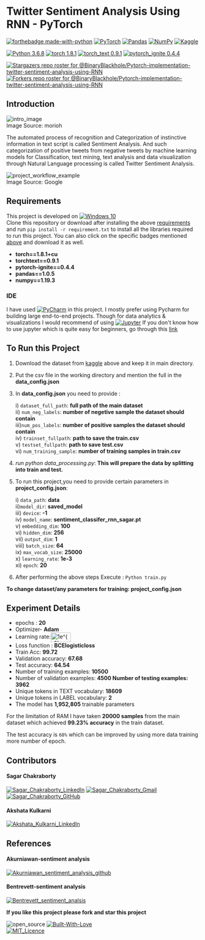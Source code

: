 <a id="requirements"></a>
# Twitter Sentiment Analysis Using RNN - PyTorch


[![forthebadge made-with-python](http://ForTheBadge.com/images/badges/made-with-python.svg)](https://www.python.org/)
[<img alt="PyTorch" src="https://img.shields.io/badge/PyTorch-%23EE4C2C.svg?style=for-the-badge&logo=PyTorch&logoColor=white" />](https://pytorch.org/)
[<img alt="Pandas" src="https://img.shields.io/badge/pandas-%23150458.svg?style=for-the-badge&logo=pandas&logoColor=white" />](https://pandas.pydata.org/)
[<img alt="NumPy" src="https://img.shields.io/badge/numpy-%23013243.svg?style=for-the-badge&logo=numpy&logoColor=white" />](https://numpy.org/)
[<img alt="Kaggle" src="https://img.shields.io/badge/Kaggle-20BEFF?style=for-the-badge&logo=Kaggle&logoColor=white" />](https://www.kaggle.com/kazanova/sentiment140)

[![Python 3.6.8](https://img.shields.io/badge/python-3.6.8-blue.svg)](https://www.python.org/downloads/release/python-368/)
[![torch 1.8.1](https://img.shields.io/badge/torch-1.8.1-orange.svg)](https://pypi.org/project/torch/1.8.1/)
[![torch_text 0.9.1](https://img.shields.io/badge/torchtext-0.9.1-orange.svg)](https://pypi.org/project/torchtext/0.9.1/)
[![pytorch_ignite 0.4.4](https://img.shields.io/badge/pytorch--ignite-0.4.4-orange.svg)](https://pypi.org/project/pytorch-ignite/0.4.4/) 


[![Stargazers repo roster for @BinaryBlackhole/Pytorch-implementation-twitter-sentiment-analysis-using-RNN](https://reporoster.com/stars/BinaryBlackhole/Pytorch-implementation-twitter-sentiment-analysis-using-RNN)](https://github.com/BinaryBlackhole/Pytorch-implementation-twitter-sentiment-analysis-using-RNN/stargazers)
[![Forkers repo roster for @BinaryBlackhole/Pytorch-implementation-twitter-sentiment-analysis-using-RNN](https://reporoster.com/forks/BinaryBlackhole/Pytorch-implementation-twitter-sentiment-analysis-using-RNN)](https://github.com/BinaryBlackhole/Pytorch-implementation-twitter-sentiment-analysis-using-RNN/network/members)
## Introduction

![intro_image](https://i.morioh.com/2020/02/04/beef36fd707d.jpg) \
Image Source: morioh

The automated process of recognition and Categorization of instinctive information in text script is called Sentiment Analysis. And such categorization of positive tweets from negative tweets by machine learning models for Classification, text mining, text analysis and data visualization through Natural Language processing is called Twitter Sentiment Analysis.

![project_workflow_example](https://user-images.githubusercontent.com/49767657/121781346-dbb30000-cbc1-11eb-809a-a016d7a6092f.png) \
Image Source: Google

## Requirements

This project is developed on [<img alt="Windows 10" src="https://img.shields.io/badge/Windows-0078D6?style=for-the-badge&logo=windows&logoColor=white" />](https://www.microsoft.com/en-in/software-download/windows10) \
Clone this repository or download after installing the above [requirements](#requirements) and run `pip install -r requirement.txt` to install all the libraries required to run this project.
You can also click on the specific badges mentioned [above](#requirements) and download it as well.


- **torch==1.8.1+cu** 
- **torchtext==0.9.1** 
- **pytorch-ignite==0.4.4** 
- **pandas==1.0.5** 
- **numpy==1.19.3** 
### IDE
I have used [<img alt="PyCharm" src="https://img.shields.io/badge/pycharm-143?style=for-the-badge&logo=pycharm&logoColor=black&color=black&labelColor=green"/>](https://www.jetbrains.com/pycharm/) in this project. I mostly prefer using Pycharm for building large end-to-end projects.
Though for data analytics & visualizations I would recommend of using [<img alt="Jupyter" src="https://img.shields.io/badge/Jupyter-F37626.svg?&style=for-the-badge&logo=Jupyter&logoColor=white"/>](https://jupyter.org/) If you don't know how to use jupyter which is quite easy for beginners, go through this [link](https://www.tutorialspoint.com/jupyter/index.htm)

	


## To Run this Project
1. Download the dataset from [kaggle](#requirements) above and keep it in main directory. 
2. Put the csv file in the working directory and mention the full in the **data_config.json**
3. In **data_config.json** you need to provide :

	i) `dataset_full_path`: **full path of the main dataset** \
	ii) `num_neg_labels`: **number of negetive sample the dataset should contain** \
	iii)`num_pos_labels`: **number of positive samples the dataset should contain** \
	iv) `trainset_fullpath`: **path to save the train.csv** \
	v)  `testset_fullpath`: **path to save test.csv**      \
	vi) `num_training_sample`: **number of training samples in train.csv** 
		
4. *run python data_processing.py*: **This will prepare the data by splitting into train and test.**
5. To run this project,you need to provide certain parameters in **project_config.json**:

	i) `data_path`: **data** \
	ii)`model_dir`: **saved_model** \
	iii) `device`: **-1** \
	iv) `model_name`: **sentiment_classifer_rnn_sagar.pt** \
	v) `embedding_dim`: **100** \
	vi) `hidden_dim`: **256** \
	vii) `output_dim`: **1** \
	viii) `batch_size`: **64** \
	ix) `max_vocab_size`: **25000** \
	x)  `learning_rate`: **1e-3** \
	xi) `epoch`: **20** 
6. After performing the above steps Execute : `Python train.py`

**To change dataset/any parameters for training: project_config.json**

## Experiment Details

- epochs : **20**
- Optimizer- **Adam**
- Learning rate:<img src="http://www.sciweavers.org/tex2img.php?eq=%201e%5E%7B-3%7D%20&bc=White&fc=Black&im=jpg&fs=18&ff=ccfonts,eulervm&edit=0" align="center" border="0" alt=" 1e^{-3} " width="52" height="25" /> 
- Loss function : **BCElogisticloss**
- Train Acc: **99.72**
- Validation accuracy: **67.68**
- Test accuracy: **64.54**
- Number of training examples: **10500** 
- Number of validation examples: **4500 Number of testing examples: 3962**
- Unique tokens in TEXT vocabulary: **18609**
- Unique tokens in LABEL vocabulary: **2**
- The model has **1,952,805** trainable parameters

For the limitation of RAM I have taken **20000 samples** from the main dataset which achieved **99.23% accuracy** in the train dataset.

The test accuracy is `68%` which can be improved by using more data training more number of epoch.

## Contributors
#### Sagar Chakraborty 
[<img alt="Sagar_Chakraborty_LinkedIn" src="https://img.shields.io/badge/LinkedIn-0077B5?style=for-the-badge&logo=linkedin&logoColor=white" />](https://www.linkedin.com/in/binaryblackhole/)
[<img alt="Sagar_Chakraborty_Gmail" src="https://img.shields.io/badge/Gmail-D14836?style=for-the-badge&logo=gmail&logoColor=white" />](https://mail.google.com/mail/u/0/#search/csagar963%40gmail.com)
[<img alt="Sagar_Chakraborty_GitHub" src="https://img.shields.io/badge/github-%23121011.svg?style=for-the-badge&logo=github&logoColor=white" />](https://github.com/BinaryBlackhole)
#### Akshata Kulkarni
[<img alt="Akshata_Kulkarni_LinkedIn" src="https://img.shields.io/badge/LinkedIn-0077B5?style=for-the-badge&logo=linkedin&logoColor=white" />](https://www.linkedin.com/in/akshata-kulkarni-3a0005161/)

## References
#### Akurniawan-sentiment analysis
[<img alt="Akurniawan_sentiment_analysis_github" src="https://img.shields.io/badge/GitHub-100000?style=for-the-badge&logo=github&logoColor=white" />](https://github.com/akurniawan/pytorch-sentiment-analysis) 
#### Bentrevett-sentiment analysis
[<img alt="Bentrevett_sentiment_analsis" src="https://img.shields.io/badge/GitHub-100000?style=for-the-badge&logo=github&logoColor=white" />](https://github.com/bentrevett/pytorch-sentiment-analysis)

**If you like this project please fork and star this project**


![open_source](https://forthebadge.com/images/badges/open-source.svg) 
[![Built-With-Love](http://ForTheBadge.com/images/badges/built-with-love.svg)](https://GitHub.com/Naereen/) \
[![MIT_Licence](https://img.shields.io/github/license/Ileriayo/markdown-badges?style=for-the-badge)](./LICENSE)

